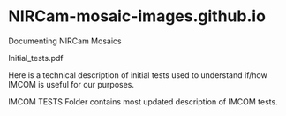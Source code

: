 # NIRCam-mosaic-images.github.io
Documenting NIRCam Mosaics


Initial_tests.pdf

Here is a technical description of initial tests used to understand
if/how IMCOM is useful for our purposes.


IMCOM TESTS
Folder contains most updated description of IMCOM tests. 
